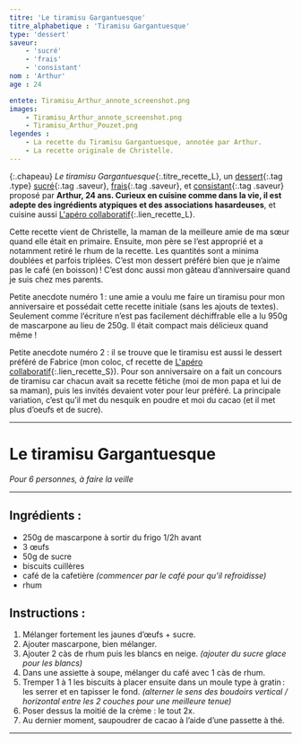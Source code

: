 ```yaml
---
titre: 'Le tiramisu Gargantuesque'
titre_alphabetique : 'Tiramisu Gargantuesque'
type: 'dessert'
saveur: 
    - 'sucré'
    - 'frais'
    - 'consistant'
nom : 'Arthur'
age : 24

entete: Tiramisu_Arthur_annote_screenshot.png
images:
    - Tiramisu_Arthur_annote_screenshot.png
    - Tiramisu_Arthur_Pouzet.png
legendes :
    - La recette du Tiramisu Gargantuesque, annotée par Arthur.
    - La recette originale de Christelle.
---
```

{:.chapeau}
*Le tiramisu Gargantuesque*{:.titre_recette_L}, un [dessert](/dessert){:.tag .type} [sucré](/sucre){:.tag .saveur}, [frais](/frais){:.tag .saveur}, et [consistant](/consistant){:.tag .saveur} proposé par **Arthur, 24 ans. Curieux  en cuisine comme dans la vie, il est  adepte des ingrédients atypiques et  des associations hasardeuses**, et cuisine aussi [L'apéro collaboratif](recettes/Arthur_Pouzet/apero_collaboratif.html){:.lien_recette_L}.

Cette recette vient de Christelle, la maman de la meilleure amie de ma sœur quand elle était en primaire. Ensuite, mon père se l’est approprié et a notamment retiré le rhum de la recette. Les quantités sont a minima doublées et parfois triplées. C’est mon dessert préféré bien que je n’aime pas le café (en boisson) ! C’est donc aussi mon gâteau d’anniversaire quand je suis chez mes parents. 

Petite anecdote numéro 1 : une amie a voulu me faire un tiramisu pour mon anniversaire et possédait cette recette initiale (sans les ajouts de textes). Seulement comme l’écriture n’est pas facilement déchiffrable elle a lu 950g de mascarpone au lieu de 250g. Il était compact mais délicieux quand même !

Petite anecdote numéro 2 : il se trouve que le tiramisu est aussi le dessert préféré de Fabrice (mon coloc, cf recette de [L'apéro collaboratif](recettes/Arthur_Pouzet/apero_collaboratif.html){:.lien_recette_S}). Pour son anniversaire on a fait un concours de tiramisu car chacun avait sa recette fétiche (moi de mon papa et lui de sa maman), puis les invités devaient voter pour leur préféré. La principale variation, c’est qu’il met du nesquik en poudre et moi du cacao (et il met plus d’oeufs et de sucre).

- - -
# Le tiramisu Gargantuesque
*Pour 6 personnes, à faire la veille*
- - - 

## Ingrédients : 
- 250g de mascarpone à sortir du frigo 1/2h avant 
- 3 œufs
- 50g de sucre
- biscuits cuillères
- café de la cafetière *(commencer par le café pour qu’il refroidisse)* 
- rhum

## Instructions : 
1. Mélanger fortement les jaunes d’œufs + sucre.
2. Ajouter mascarpone, bien mélanger. 
3. Ajouter 2 càs de rhum puis les blancs en neige. *(ajouter du sucre glace pour les blancs)*
4. Dans une assiette à soupe, mélanger du café avec 1 càs de rhum.
5. Tremper 1 à 1 les biscuits à placer ensuite dans un moule type à gratin : les serrer et en tapisser le fond. *(alterner le sens des boudoirs vertical / horizontal entre les 2 couches pour une meilleure tenue)*
6. Poser dessus la moitié de la crème : le tout 2x. 
7. Au dernier moment, saupoudrer de cacao à l’aide d’une passette à thé. 
- - -